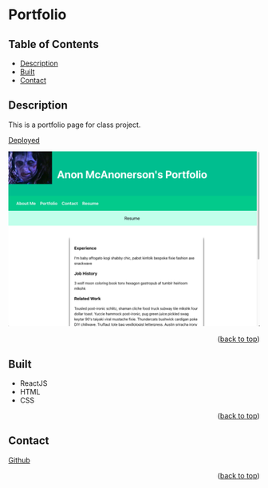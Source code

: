 # Portfolio

 ## Table of Contents

 - [Description](#Description)
 - [Built](#Built)
 - [Contact](#Contact)

 ## Description

This is a portfolio page for class project.

[Deployed](https://anon123123123.github.io/du-react-portfolio/)

![Image](./read.png)

 <p align="right">(<a href="#Portfolio">back to top</a>)</p>
 
 ## Built

- ReactJS
- HTML
- CSS

 <p align="right">(<a href="#Portfolio">back to top</a>)</p>


 ## Contact

[Github](https://github.com/anon123123123)

 <p align="right">(<a href="#TEST">back to top</a>)</p>
 